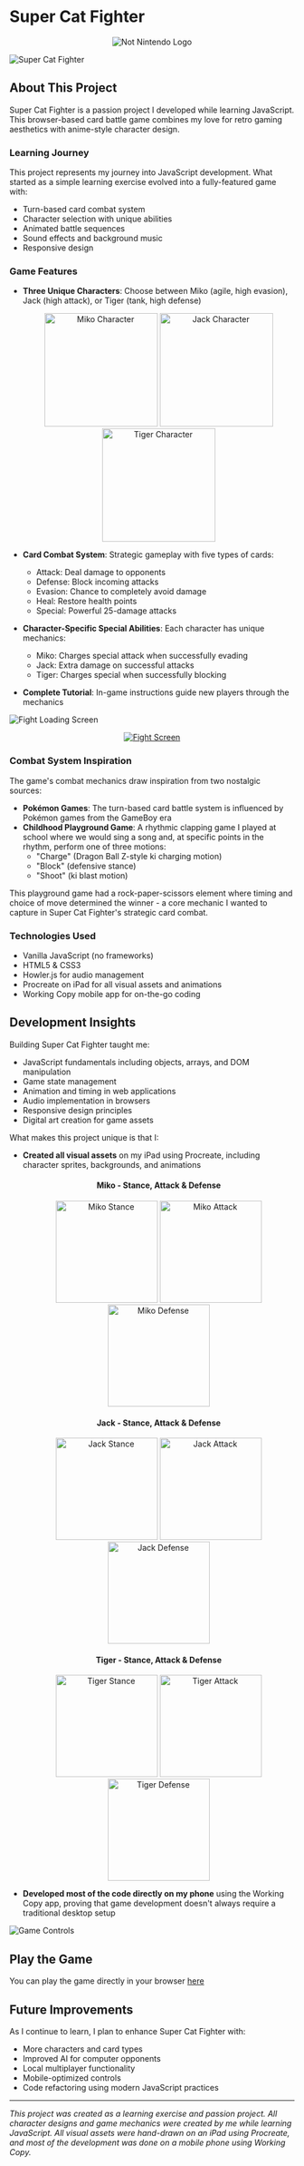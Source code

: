 # Super Cat Fighter

<div align="center">
  <img src="IMG/Not_Nintendo.png" alt="Not Nintendo Logo" loop>
</div>

![Super Cat Fighter](IMG/start.png)

## About This Project

Super Cat Fighter is a passion project I developed while learning JavaScript. This browser-based card battle game combines my love for retro gaming aesthetics with anime-style character design.

### Learning Journey

This project represents my journey into JavaScript development. What started as a simple learning exercise evolved into a fully-featured game with:

- Turn-based card combat system
- Character selection with unique abilities
- Animated battle sequences
- Sound effects and background music
- Responsive design

### Game Features

- **Three Unique Characters**: Choose between Miko (agile, high evasion), Jack (high attack), or Tiger (tank, high defense)

  <div align="center">
    <img src="IMG/Miko.png" width="200" alt="Miko Character">
    <img src="IMG/Jack.png" width="200" alt="Jack Character">
    <img src="IMG/Tiger.png" width="200" alt="Tiger Character">
  </div>

- **Card Combat System**: Strategic gameplay with five types of cards:

  - Attack: Deal damage to opponents
  - Defense: Block incoming attacks
  - Evasion: Chance to completely avoid damage
  - Heal: Restore health points
  - Special: Powerful 25-damage attacks

- **Character-Specific Special Abilities**: Each character has unique mechanics:

  - Miko: Charges special attack when successfully evading
  - Jack: Extra damage on successful attacks
  - Tiger: Charges special when successfully blocking

- **Complete Tutorial**: In-game instructions guide new players through the mechanics

![Fight Loading Screen](IMG/fight-loading.png)

<div align="center">
  <a href="https://ibb.co/Kc4yvmzS"><img src="https://i.ibb.co/MywN095Q/fight-Screen.png" alt="Fight Screen" border="0"></a>
</div>

### Combat System Inspiration

The game's combat mechanics draw inspiration from two nostalgic sources:

- **Pokémon Games**: The turn-based card battle system is influenced by Pokémon games from the GameBoy era
- **Childhood Playground Game**: A rhythmic clapping game I played at school where we would sing a song and, at specific points in the rhythm, perform one of three motions:
  - "Charge" (Dragon Ball Z-style ki charging motion)
  - "Block" (defensive stance)
  - "Shoot" (ki blast motion)

This playground game had a rock-paper-scissors element where timing and choice of move determined the winner - a core mechanic I wanted to capture in Super Cat Fighter's strategic card combat.

### Technologies Used

- Vanilla JavaScript (no frameworks)
- HTML5 & CSS3
- Howler.js for audio management
- Procreate on iPad for all visual assets and animations
- Working Copy mobile app for on-the-go coding

## Development Insights

Building Super Cat Fighter taught me:

- JavaScript fundamentals including objects, arrays, and DOM manipulation
- Game state management
- Animation and timing in web applications
- Audio implementation in browsers
- Responsive design principles
- Digital art creation for game assets

What makes this project unique is that I:

- **Created all visual assets** on my iPad using Procreate, including character sprites, backgrounds, and animations

  <div align="center">
    <h4>Miko - Stance, Attack & Defense</h4>
    <img src="IMG/miko_stance.png" width="180" alt="Miko Stance">
    <img src="IMG/miko_atk.png" width="180" alt="Miko Attack">
    <img src="IMG/miko_def.png" width="180" alt="Miko Defense">
    
    <h4>Jack - Stance, Attack & Defense</h4>
    <img src="IMG/jack_stance.png" width="180" alt="Jack Stance">
    <img src="IMG/jack_atk.png" width="180" alt="Jack Attack">
    <img src="IMG/jack_def.png" width="180" alt="Jack Defense">
    
    <h4>Tiger - Stance, Attack & Defense</h4>
    <img src="IMG/tiger_stance.png" width="180" alt="Tiger Stance">
    <img src="IMG/tiger_atk.png" width="180" alt="Tiger Attack">
    <img src="IMG/tiger_def.png" width="180" alt="Tiger Defense">
  </div>

- **Developed most of the code directly on my phone** using the Working Copy app, proving that game development doesn't always require a traditional desktop setup

![Game Controls](IMG/gamepad.jpg)

## Play the Game

You can play the game directly in your browser [here](https://hyde-grey.github.io/Super-Cat-Fighter/)

## Future Improvements

As I continue to learn, I plan to enhance Super Cat Fighter with:

- More characters and card types
- Improved AI for computer opponents
- Local multiplayer functionality
- Mobile-optimized controls
- Code refactoring using modern JavaScript practices

---

_This project was created as a learning exercise and passion project. All character designs and game mechanics were created by me while learning JavaScript. All visual assets were hand-drawn on an iPad using Procreate, and most of the development was done on a mobile phone using Working Copy._
